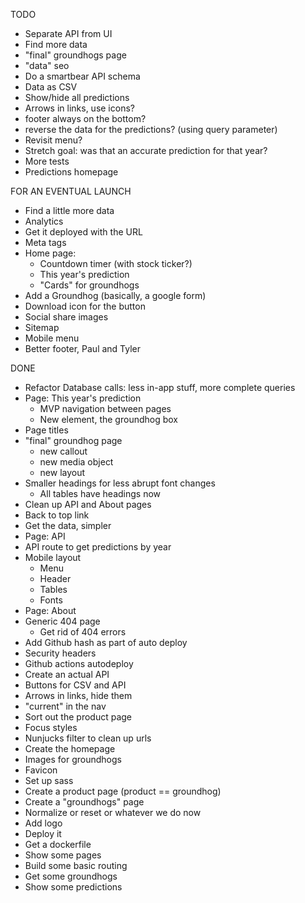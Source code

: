 TODO

- Separate API from UI
- Find more data
- "final" groundhogs page
- "data" seo
- Do a smartbear API schema
- Data as CSV
- Show/hide all predictions
- Arrows in links, use icons?
- footer always on the bottom?
- reverse the data for the predictions? (using query parameter)
- Revisit menu?
- Stretch goal: was that an accurate prediction for that year?
- More tests
- Predictions homepage

FOR AN EVENTUAL LAUNCH

- Find a little more data
- Analytics
- Get it deployed with the URL
- Meta tags
- Home page:
  - Countdown timer (with stock ticker?)
  - This year's prediction
  - "Cards" for groundhogs
- Add a Groundhog (basically, a google form)
- Download icon for the button
- Social share images
- Sitemap
- Mobile menu
- Better footer, Paul and Tyler

DONE

- Refactor Database calls: less in-app stuff, more complete queries
- Page: This year's prediction
  - MVP navigation between pages
  - New element, the groundhog box
- Page titles
- "final" groundhog page
  - new callout
  - new media object
  - new layout
- Smaller headings for less abrupt font changes
  - All tables have headings now
- Clean up API and About pages
- Back to top link
- Get the data, simpler
- Page: API
- API route to get predictions by year
- Mobile layout
  - Menu
  - Header
  - Tables
  - Fonts
- Page: About
- Generic 404 page
  - Get rid of 404 errors
- Add Github hash as part of auto deploy
- Security headers
- Github actions autodeploy
- Create an actual API
- Buttons for CSV and API
- Arrows in links, hide them
- "current" in the nav
- Sort out the product page
- Focus styles
- Nunjucks filter to clean up urls
- Create the homepage
- Images for groundhogs
- Favicon
- Set up sass
- Create a product page (product == groundhog)
- Create a "groundhogs" page
- Normalize or reset or whatever we do now
- Add logo
- Deploy it
- Get a dockerfile
- Show some pages
- Build some basic routing
- Get some groundhogs
- Show some predictions
